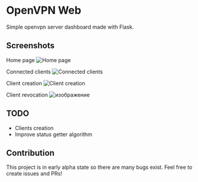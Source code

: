 # OpenVPN Web

Simple openvpn server dashboard made with Flask. 

## Screenshots
Home page
![Home page](https://github.com/user-attachments/assets/625c2e80-0d92-4c41-b8fe-297b5f445258)

Connected clients
![Connected clients](https://github.com/user-attachments/assets/5e0c140d-19d4-4a22-bf83-16d4701920a0)

Client creation
![Client creation](https://github.com/user-attachments/assets/49c986b9-44f0-4d15-badf-4b5d45a25a95)

Client revocation
![изображение](https://github.com/user-attachments/assets/0265328d-bf51-488c-8c04-765905631c3c)

## TODO
* Clients creation
* Improve status getter algorithm 

## Contribution

This project is in early alpha state so there are many bugs exist. Feel free to create issues and PRs! 
